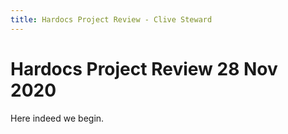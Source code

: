 ```yaml
---
title: Hardocs Project Review - Clive Steward
---
```

# Hardocs Project Review 28 Nov 2020

Here indeed we begin.


